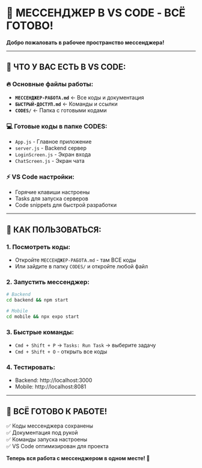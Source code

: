 # 🎯 МЕССЕНДЖЕР В VS CODE - ВСЁ ГОТОВО!

**Добро пожаловать в рабочее пространство мессенджера!**

---

## 📂 ЧТО У ВАС ЕСТЬ В VS CODE:

### 🔥 **Основные файлы работы:**
- **`МЕССЕНДЖЕР-РАБОТА.md`** ← Все коды и документация
- **`БЫСТРЫЙ-ДОСТУП.md`** ← Команды и ссылки  
- **`CODES/`** ← Папка с готовыми кодами

### 💻 **Готовые коды в папке CODES:**
- `App.js` - Главное приложение
- `server.js` - Backend сервер
- `LoginScreen.js` - Экран входа  
- `ChatScreen.js` - Экран чата

### ⚡ **VS Code настройки:**
- Горячие клавиши настроены
- Tasks для запуска серверов
- Code snippets для быстрой разработки

---

## 🚀 КАК ПОЛЬЗОВАТЬСЯ:

### 1. **Посмотреть коды:**
   - Откройте `МЕССЕНДЖЕР-РАБОТА.md` - там ВСЕ коды
   - Или зайдите в папку `CODES/` и откройте любой файл

### 2. **Запустить мессенджер:**
   ```bash
   # Backend
   cd backend && npm start
   
   # Mobile  
   cd mobile && npx expo start
   ```

### 3. **Быстрые команды:**
   - `Cmd + Shift + P` → `Tasks: Run Task` → выберите задачу
   - `Cmd + Shift + O` - открыть все коды

### 4. **Тестировать:**
   - Backend: http://localhost:3000
   - Mobile: http://localhost:8081

---

## 🎯 **ВСЁ ГОТОВО К РАБОТЕ!**

✅ Коды мессенджера сохранены  
✅ Документация под рукой  
✅ Команды запуска настроены  
✅ VS Code оптимизирован для проекта  

**Теперь вся работа с мессенджером в одном месте! 🚀**
